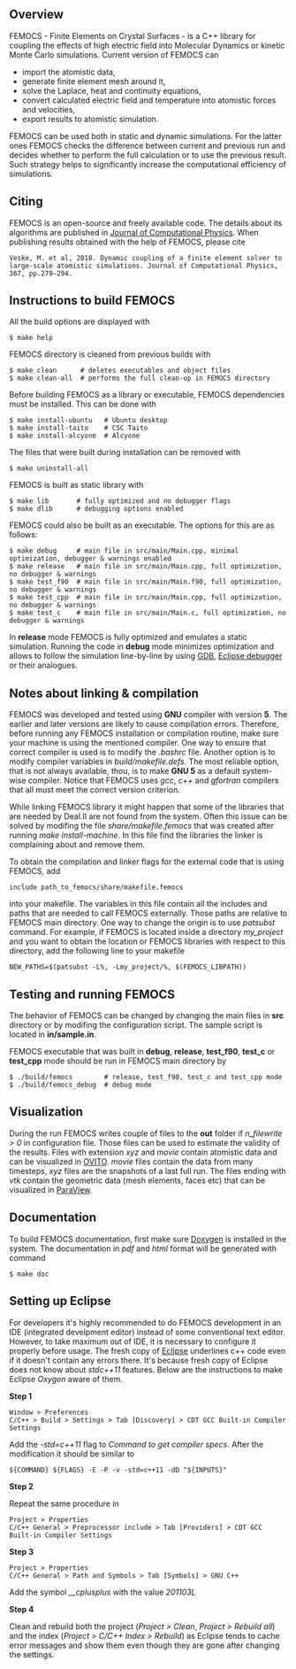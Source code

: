 ## Overview
FEMOCS - Finite Elements on Crystal Surfaces - is a C++ library for coupling the effects of high electric
field into Molecular Dynamics or kinetic Monte Carlo simulations. Current version of FEMOCS can

* import the atomistic data,
* generate finite element mesh around it,
* solve the Laplace, heat and continuity equations,
* convert calculated electric field and temperature into atomistic forces and velocities,
* export results to atomistic simulation. 

FEMOCS can be used both in static and dynamic simulations. For the latter ones FEMOCS checks the
difference between current and previous run and decides whether to perform the full calculation or to use
the previous result. Such strategy helps to significantly increase the computational efficiency of
simulations.

## Citing
FEMOCS is an open-source and freely available code. The details about its algorithms are published in
[Journal of Computational Physics](https://doi.org/10.1016/j.jcp.2018.04.031). When publishing results
obtained with the help of FEMOCS, please cite

    Veske, M. et al, 2018. Dynamic coupling of a finite element solver to large-scale atomistic simulations. Journal of Computational Physics, 367, pp.279–294.

## Instructions to build FEMOCS
All the build options are displayed with

    $ make help

FEMOCS directory is cleaned from previous builds with

    $ make clean      # deletes executables and object files
    $ make clean-all  # performs the full clean-up in FEMOCS directory

Before building FEMOCS as a library or executable, FEMOCS dependencies must be installed.
This can be done with

    $ make install-ubuntu   # Ubuntu desktop            
    $ make install-taito    # CSC Taito
    $ make install-alcyone  # Alcyone
    
The files that were built during installation can be removed with
    
    $ make uninstall-all

FEMOCS is built as static library with

    $ make lib       # fully optimized and no debugger flags
    $ make dlib      # debugging options enabled

FEMOCS could also be built as an executable. The options for this are as follows:

    $ make debug     # main file in src/main/Main.cpp, minimal optimization, debugger & warnings enabled
    $ make release   # main file in src/main/Main.cpp, full optimization, no debugger & warnings
    $ make test_f90  # main file in src/main/Main.f90, full optimization, no debugger & warnings
    $ make test_cpp  # main file in src/main/Main.cpp, full optimization, no debugger & warnings
    $ make test_c    # main file in src/main/Main.c, full optimization, no debugger & warnings

In **release** mode FEMOCS is fully optimized and emulates a static simulation. Running the code in
**debug** mode minimizes optimization and allows to follow the simulation line-by-line by using
[GDB](https://en.wikipedia.org/wiki/GNU_Debugger), [Eclipse debugger](http://www.eclipse.org/cdt/)
or their analogues.
    
## Notes about linking & compilation
FEMOCS was developed and tested using **GNU** compiler with version **5**. The earlier and later versions
are likely to cause compilation errors. Therefore, before running any FEMOCS installation or compilation
routine, make sure your machine is using the mentioned compiler. One way to ensure that correct compiler
is used is to modify the *.bashrc* file. Another option is to modify compiler variables in 
*build/makefile.defs*. The most reliable option, that is not always available, thou, is to make **GNU 5**
as a default system-wise compiler. Notice that FEMOCS uses *gcc*, *c++* and *gfortran* compilers that all
must meet the correct version criterion.

While linking FEMOCS library it might happen that some of the libraries that are needed by Deal.II are
not found from the system. Often this issue can be solved by modifing the file *share/makefile.femocs*
that was created after running *make install-machine*. In this file find the libraries the linker is
complaining about and remove them.

To obtain the compilation and linker flags for the external code that is using FEMOCS, add
    
    include path_to_femocs/share/makefile.femocs
    
into your makefile. The variables in this file contain all the includes and paths
that are needed to call FEMOCS externally. Those paths are relative to FEMOCS main directory. One way to
change the origin is to use *patsubst* command. For example, if FEMOCS is located inside a directory
*my_project* and you want to obtain the location or FEMOCS libraries with respect to this directory, add
the following line to your makefile

    NEW_PATHS=$(patsubst -L%, -Lmy_project/%, $(FEMOCS_LIBPATH))

## Testing and running FEMOCS
The behavior of FEMOCS can be changed by changing the main files in **src** directory or by modifing the
configuration script. The sample script is located in **in/sample.in**. 

FEMOCS executable that was built in **debug**, **release**, **test_f90**, **test_c** or **test_cpp** mode
should be run in FEMOCS main directory by

    $ ./build/femocs        # release, test_f90, test_c and test_cpp mode
    $ ./build/femocs_debug  # debug mode
    
## Visualization
During the run FEMOCS writes couple of files to the **out** folder if *n_filewrite > 0* in configuration
file. Those files can be used to estimate the validity of the results. Files with extension *xyz* and
*movie* contain atomistic data and can be visualized in [OVITO](https://ovito.org/index.php/download).
*movie* files contain the data from many timesteps, *xyz* files are the snapshots of a last full run.
The files ending with *vtk* contain the geometric data (mesh elements, faces etc) that can be visualized
in [ParaView](http://www.paraview.org/download/).

## Documentation
To build FEMOCS documentation, first make sure [Doxygen](http://www.stack.nl/~dimitri/doxygen/download.html)
is installed in the system. The documentation in *pdf* and *html* format will be generated with command

    $ make doc
    
## Setting up Eclipse
For developers it's highly recommended to do FEMOCS development in an IDE (integrated develpment editor)
instead of some conventional text editor. However, to take maximum out of IDE, it is necessary to
configure it properly before usage. The fresh copy of [Eclipse](https://www.eclipse.org/downloads/eclipse-packages/)
underlines c++ code even if it doesn't contain any errors there. It's because fresh copy of Eclipse does
not know about *stdc++11* features. Below are the instructions to make Eclipse *Oxygen* aware of them.

**Step 1**

    Window > Preferences
    C/C++ > Build > Settings > Tab [Discovery] > CDT GCC Built-in Compiler Settings

Add the *-std=c++11* flag to *Command to get compiler specs*. After the modification it should be similar to

    ${COMMAND} ${FLAGS} -E -P -v -std=c++11 -dD "${INPUTS}"

**Step 2**

Repeat the same procedure in

    Project > Properties
    C/C++ General > Preprocessor include > Tab [Providers] > CDT GCC Built-in Compiler Settings

**Step 3**

    Project > Properties
    C/C++ General > Path and Symbols > Tab [Symbols] > GNU C++

Add the symbol *__cplusplus* with the value *201103L*

**Step 4**

Clean and rebuild both the project (*Project > Clean*, *Project > Rebuild all*) and the index
(*Project > C/C++ Index > Rebuild*) as Eclipse tends to cache error messages and show them even though
they are gone after changing the settings.

